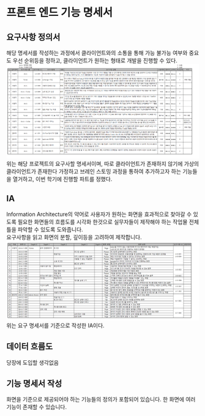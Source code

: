# 프론트 엔드 기능 명세서
## 요구사항 정의서
해당 명세서를 작성하는 과정에서 클라이언트와의 소통을 통해 가능 불가능 여부와 중요도 우선 순위등을 정하고, 클라이언트가 원하는 형태로 개발을 진행할 수 있다.<br>
![](./요구사항%20명세서(계발%20계획표).png)<br>
위는 해당 프로젝트의 요구사할 명세서이며, 따로 클라이언트가 존재하지 않기에 가상의 클라이언트가 존재한다 가정하고 브레인 스토밍 과정을 통하여 추가하고자 하는 기능들을 열거하고, 이번 학기에 진행할 파트를 정했다.

## IA
Information Architecture의 약어로 사용자가 원하는 화면을 효과적으로 찾아갈 수 있도록 필요한 화면들의 흐름도를 시각화 한것으로 실무자들이 제작해야 하는 작업물 전체 틀을 파악할 수 있도록 도와줍니다.
<br>
요구사항을 읽고 화면의 분할, 깊이등을 고려하여 제작합니다.
![](./IA(information%20Architecture).png)<br>
위는 요구 명세서를 기준으로 작성한 IA이다.

## 데이터 흐름도
당장에 도입할 생각없음

## 기능 명세서 작성
화면을 기준으로 제공되어야 하는 기능들의 정의가 포함되어 있습니다. 한 화면에 여러 기능이 존재할 수 있습니다.